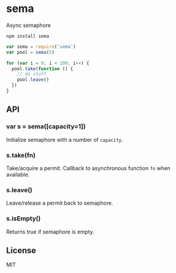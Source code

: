 # sema

Async semaphore

```
npm install sema
```

```js
var sema = require('sema')
var pool = sema(5)

for (var i = 0; i < 100; i++) {
  pool.take(function () {
    // do stuff
    pool.leave()
  })
}

```

## API

### var s = sema([capacity=1])
Initialize semaphore with a number of `capacity`.

### s.take(fn)
Take/acquire a permit. Callback to asynchronous function `fn` when available.

### s.leave()
Leave/release a permit back to semaphore.

### s.isEmpty()
Returns true if semaphore is empty.

## License
MIT

